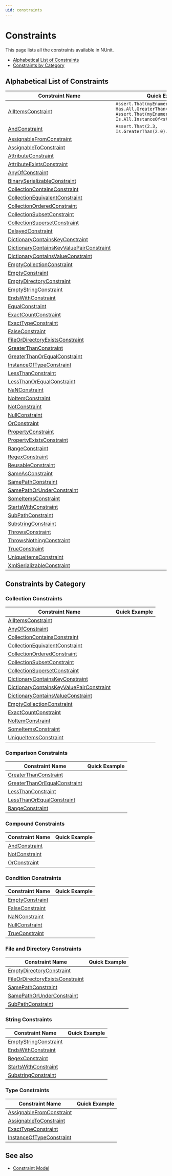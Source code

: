 ```yaml
---
uid: constraints
---
```


# Constraints

<!-- markdownlint-disable MD033 -->

This page lists all the constraints available in NUnit.

* [Alphabetical List of Constraints](#alphabetical-list-of-constraints)
* [Constraints by Category](#constraints-by-category)

## Alphabetical List of Constraints

| Constraint Name                       | Quick Example |
| ------------------------------------- | ------------- |
| [AllItemsConstraint](AllItemsConstraint.md)               | `Assert.That(myEnumerable, Has.All.GreaterThan(32))`<br/>`Assert.That(myEnumerable, Is.All.InstanceOf<string>()` |
| [AndConstraint](AndConstraint.md)                    | `Assert.That(2.3, Is.GreaterThan(2.0).And.LessThan(3.0))` |
| [AssignableFromConstraint](AssignableFromConstraint.md)         | |
| [AssignableToConstraint](AssignableToConstraint.md)           | |
| [AttributeConstraint](AttributeConstraint.md)              | |
| [AttributeExistsConstraint](AttributeExistsConstraint.md)        | |
| [AnyOfConstraint](AnyOfConstraint.md)                  | |
| [BinarySerializableConstraint](BinarySerializableConstraint.md)     | |
| [CollectionContainsConstraint](CollectionContainsConstraint.md)     | |
| [CollectionEquivalentConstraint](CollectionEquivalentConstraint.md)   | |
| [CollectionOrderedConstraint](CollectionOrderedConstraint.md)      | |
| [CollectionSubsetConstraint](CollectionSubsetConstraint.md)       | |
| [CollectionSupersetConstraint](CollectionSupersetConstraint.md)     | |
| [DelayedConstraint](DelayedConstraint.md)                | |
| [DictionaryContainsKeyConstraint](DictionaryContainsKeyConstraint.md)  | |
| [DictionaryContainsKeyValuePairConstraint](DictionaryContainsKeyValuePairConstraint.md)  | |
| [DictionaryContainsValueConstraint](DictionaryContainsValueConstraint.md)| |
| [EmptyCollectionConstraint](EmptyCollectionConstraint.md)        | |
| [EmptyConstraint](EmptyConstraint.md)                  | |
| [EmptyDirectoryConstraint](EmptyDirectoryConstraint.md)         | |
| [EmptyStringConstraint](EmptyStringConstraint.md)            | |
| [EndsWithConstraint](EndsWithConstraint.md)               | |
| [EqualConstraint](EqualConstraint.md)                  | |
| [ExactCountConstraint](ExactCountConstraint.md)             | |
| [ExactTypeConstraint](ExactTypeConstraint.md)              | |
| [FalseConstraint](FalseConstraint.md)                  | |
| [FileOrDirectoryExistsConstraint](FileOrDirectoryExistsConstraint.md)  | |
| [GreaterThanConstraint](GreaterThanConstraint.md)            | |
| [GreaterThanOrEqualConstraint](GreaterThanOrEqualConstraint.md)     | |
| [InstanceOfTypeConstraint](InstanceOfTypeConstraint.md)         | |
| [LessThanConstraint](LessThanConstraint.md)               | |
| [LessThanOrEqualConstraint](LessThanOrEqualConstraint.md)        | |
| [NaNConstraint](NaNConstraint.md)                    | |
| [NoItemConstraint](NoItemConstraint.md)                 | |
| [NotConstraint](NotConstraint.md)                    | |
| [NullConstraint](NullConstraint.md)                   | |
| [OrConstraint](OrConstraint.md)                     | |
| [PropertyConstraint](PropertyConstraint.md)               | |
| [PropertyExistsConstraint](PropertyExistsConstraint.md)         | |
| [RangeConstraint](RangeConstraint.md)                  | |
| [RegexConstraint](RegexConstraint.md)                  | |
| [ReusableConstraint](ReusableConstraint.md)               | |
| [SameAsConstraint](SameAsConstraint.md)                 | |
| [SamePathConstraint](SamePathConstraint.md)               | |
| [SamePathOrUnderConstraint](SamePathOrUnderConstraint.md)        | |
| [SomeItemsConstraint](SomeItemsConstraint.md)              | |
| [StartsWithConstraint](StartsWithConstraint.md)             | |
| [SubPathConstraint](SubPathConstraint.md)                | |
| [SubstringConstraint](SubstringConstraint.md)              | |
| [ThrowsConstraint](ThrowsConstraint.md)                 | |
| [ThrowsNothingConstraint](ThrowsNothingConstraint.md)          | |
| [TrueConstraint](TrueConstraint.md)                   | |
| [UniqueItemsConstraint](UniqueItemsConstraint.md)            | |
| [XmlSerializableConstraint](XmlSerializableConstraint.md)        | |

## Constraints by Category

### Collection Constraints

| Constraint Name                      | Quick Example |
| -------------------------------------| ------------- |
| [AllItemsConstraint](AllItemsConstraint.md)               | |
| [AnyOfConstraint](AnyOfConstraint.md)                  | |
| [CollectionContainsConstraint](CollectionContainsConstraint.md)     | |
| [CollectionEquivalentConstraint](CollectionEquivalentConstraint.md)   | |
| [CollectionOrderedConstraint](CollectionOrderedConstraint.md)      | |
| [CollectionSubsetConstraint](CollectionSubsetConstraint.md)       | |
| [CollectionSupersetConstraint](CollectionSupersetConstraint.md)     | |
| [DictionaryContainsKeyConstraint](DictionaryContainsKeyConstraint.md)  | |
| [DictionaryContainsKeyValuePairConstraint](DictionaryContainsKeyValuePairConstraint.md)  | |
| [DictionaryContainsValueConstraint](DictionaryContainsValueConstraint.md)| |
| [EmptyCollectionConstraint](EmptyCollectionConstraint.md)        | |
| [ExactCountConstraint](ExactCountConstraint.md)             | |
| [NoItemConstraint](NoItemConstraint.md)                 | |
| [SomeItemsConstraint](SomeItemsConstraint.md)              | |
| [UniqueItemsConstraint](UniqueItemsConstraint.md)            | |

### Comparison Constraints

| Constraint Name                      | Quick Example |
| -------------------------------------| ------------- |
| [GreaterThanConstraint](GreaterThanConstraint.md)            | |
| [GreaterThanOrEqualConstraint](GreaterThanOrEqualConstraint.md)     | |
| [LessThanConstraint](LessThanConstraint.md)               | |
| [LessThanOrEqualConstraint](LessThanOrEqualConstraint.md)        | |
| [RangeConstraint](RangeConstraint.md)                  | |

### Compound Constraints

| Constraint Name                      | Quick Example |
| -------------------------------------| ------------- |
| [AndConstraint](AndConstraint.md)                    | |
| [NotConstraint](NotConstraint.md)                    | |
| [OrConstraint](OrConstraint.md)                     | |

### Condition Constraints

| Constraint Name                      | Quick Example |
| -------------------------------------| ------------- |
| [EmptyConstraint](EmptyConstraint.md)                  | |
| [FalseConstraint](FalseConstraint.md)                  | |
| [NaNConstraint](NaNConstraint.md)                    | |
| [NullConstraint](NullConstraint.md)                   | |
| [TrueConstraint](TrueConstraint.md)                   | |

### File and Directory Constraints

| Constraint Name                      | Quick Example |
| -------------------------------------| ------------- |
| [EmptyDirectoryConstraint](EmptyDirectoryConstraint.md)         | |
| [FileOrDirectoryExistsConstraint](FileOrDirectoryExistsConstraint.md)  | |
| [SamePathConstraint](SamePathConstraint.md)               | |
| [SamePathOrUnderConstraint](SamePathOrUnderConstraint.md)        | |
| [SubPathConstraint](SubPathConstraint.md)                | |

### String Constraints

| Constraint Name                      | Quick Example |
| -------------------------------------| ------------- |
| [EmptyStringConstraint](EmptyStringConstraint.md)            | |
| [EndsWithConstraint](EndsWithConstraint.md)               | |
| [RegexConstraint](RegexConstraint.md)                  | |
| [StartsWithConstraint](StartsWithConstraint.md)             | |
| [SubstringConstraint](SubstringConstraint.md)              | |

### Type Constraints

| Constraint Name                      | Quick Example |
| -------------------------------------| ------------- |
| [AssignableFromConstraint](AssignableFromConstraint.md)         | |
| [AssignableToConstraint](AssignableToConstraint.md)           | |
| [ExactTypeConstraint](ExactTypeConstraint.md)              | |
| [InstanceOfTypeConstraint](InstanceOfTypeConstraint.md)         | |

## See also

* [Constraint Model](xref:constraintmodel)
